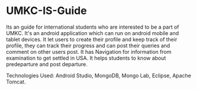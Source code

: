 # UMKC-IS-Guide
Its an guide for international students who are interested to be a part of UMKC. It's an android application which can run on android
mobile and tablet devices. It let users to create their profile and keep track of their profile, they can track their progress and can post their queries and comment on other users post. It has Navigation for information from examination to get settled in USA. It helps students to know about predeparture and post departure.

Technologies Used: Android Studio, MongoDB, Mongo Lab, Eclipse, Apache Tomcat.
